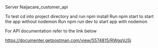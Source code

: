 Server
Naijacare_customer_api

To test cd into project directory and run npm install Run npm start to start the app without nodemon Run npm run dev to start app with nodemon

For API documentation refer to the link below

https://documenter.getpostman.com/view/5574815/RWgqVJSj